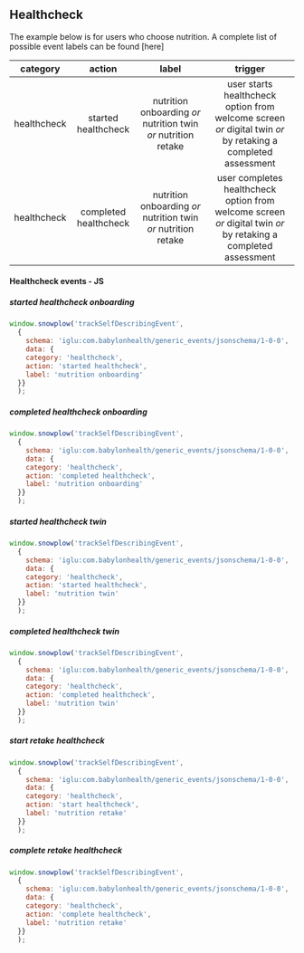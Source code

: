 ## Healthcheck

The example below is for users who choose nutrition. A complete list of possible event labels can be found [here]

**category**|**action**|**label**|**trigger**
:-----:|:-----:|:-----:|:-----:
healthcheck|started healthcheck|nutrition onboarding *or* nutrition twin *or* nutrition retake|user starts healthcheck option from welcome screen *or* digital twin *or* by retaking a completed assessment
healthcheck|completed healthcheck|nutrition onboarding *or* nutrition twin *or* nutrition retake|user completes healthcheck option from welcome screen *or* digital twin *or* by retaking a completed assessment


#### Healthcheck events - JS
##### started healthcheck onboarding
```JavaScript
window.snowplow('trackSelfDescribingEvent',
  {
    schema: 'iglu:com.babylonhealth/generic_events/jsonschema/1-0-0',
    data: {
    category: 'healthcheck',
    action: 'started healthcheck',
    label: 'nutrition onboarding'
  }}
  );
```
##### completed healthcheck onboarding
```JavaScript
window.snowplow('trackSelfDescribingEvent',
  {
    schema: 'iglu:com.babylonhealth/generic_events/jsonschema/1-0-0',
    data: {
    category: 'healthcheck',
    action: 'completed healthcheck',
    label: 'nutrition onboarding'
  }}
  );
```
##### started healthcheck twin
```JavaScript
window.snowplow('trackSelfDescribingEvent',
  {
    schema: 'iglu:com.babylonhealth/generic_events/jsonschema/1-0-0',
    data: {
    category: 'healthcheck',
    action: 'started healthcheck',
    label: 'nutrition twin'
  }}
  );
  ```
  ##### completed healthcheck twin
```JavaScript
window.snowplow('trackSelfDescribingEvent',
  {
    schema: 'iglu:com.babylonhealth/generic_events/jsonschema/1-0-0',
    data: {
    category: 'healthcheck',
    action: 'completed healthcheck',
    label: 'nutrition twin'
  }}
  );
  ```
  ##### start retake healthcheck
```JavaScript
window.snowplow('trackSelfDescribingEvent',
  {
    schema: 'iglu:com.babylonhealth/generic_events/jsonschema/1-0-0',
    data: {
    category: 'healthcheck',
    action: 'start healthcheck',
    label: 'nutrition retake'
  }}
  );
  ```
   ##### complete retake healthcheck
```JavaScript
window.snowplow('trackSelfDescribingEvent',
  {
    schema: 'iglu:com.babylonhealth/generic_events/jsonschema/1-0-0',
    data: {
    category: 'healthcheck',
    action: 'complete healthcheck',
    label: 'nutrition retake'
  }}
  );
